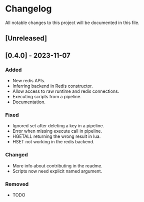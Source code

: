 # Changelog

All notable changes to this project will be documented in this file.

## [Unreleased]

## [0.4.0] - 2023-11-07

### Added

- New redis APIs.
- Inferring backend in Redis constructor.
- Allow access to raw runtime and redis connections.
- Executing scripts from a pipeline.
- Documentation.

### Fixed

- Ignored set after deleting a key in a pipeline.
- Error when missing execute call in pipeline.
- HGETALL returning the wrong result in lua.
- HSET not working in the redis backend.

### Changed

- More info about contributing in the readme.
- Scripts now need explicit named argument.

### Removed

- TODO

